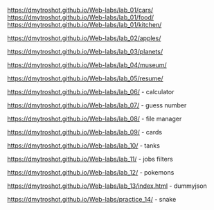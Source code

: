 https://dmytroshot.github.io/Web-labs/lab_01/cars/<br />
https://dmytroshot.github.io/Web-labs/lab_01/food/<br />
https://dmytroshot.github.io/Web-labs/lab_01/kitchen/<br />


https://dmytroshot.github.io/Web-labs/lab_02/apples/

https://dmytroshot.github.io/Web-labs/lab_03/planets/

https://dmytroshot.github.io/Web-labs/lab_04/museum/

https://dmytroshot.github.io/Web-labs/lab_05/resume/

https://dmytroshot.github.io/Web-labs/lab_06/ - calculator

https://dmytroshot.github.io/Web-labs/lab_07/ - guess number

https://dmytroshot.github.io/Web-labs/lab_08/ - file manager

https://dmytroshot.github.io/Web-labs/lab_09/ - cards

https://dmytroshot.github.io/Web-labs/lab_10/ - tanks

https://dmytroshot.github.io/Web-labs/lab_11/ - jobs filters

https://dmytroshot.github.io/Web-labs/lab_12/ - pokemons

https://dmytroshot.github.io/Web-labs/lab_13/index.html - dummyjson

https://dmytroshot.github.io/Web-labs/practice_14/ - snake
